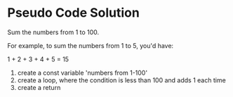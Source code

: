# Pseudo Code Solution
Sum the numbers from 1 to 100.  

For example, to sum the numbers from 1 to 5, you'd have:

1 + 2 + 3 + 4 + 5 = 15


1) create a const variable 'numbers from 1-100'
2) create a loop, where the condition is less than 100 and adds 1 each time
3) create a return